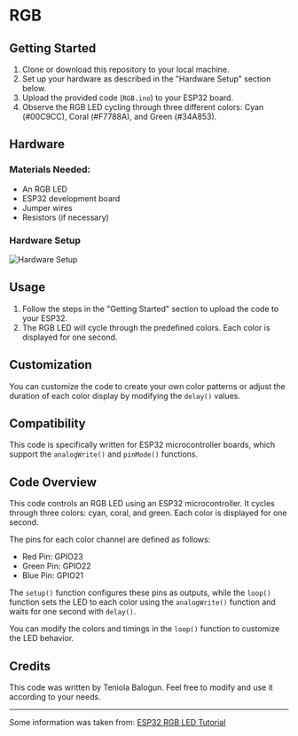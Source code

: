 # RGB 

## Getting Started
1. Clone or download this repository to your local machine.
2. Set up your hardware as described in the "Hardware Setup" section below.
3. Upload the provided code (`RGB.ino`) to your ESP32 board.
4. Observe the RGB LED cycling through three different colors: Cyan (#00C9CC), Coral (#F7788A), and Green (#34A853).

## Hardware
### Materials Needed:
- An RGB LED
- ESP32 development board
- Jumper wires
- Resistors (if necessary)

### Hardware Setup
![Hardware Setup](https://github.com/TeniBalogun/ESP32-RGB/assets/140060893/8a84b535-fcfb-414a-b9e3-c598c022865b)

## Usage
1. Follow the steps in the "Getting Started" section to upload the code to your ESP32.
2. The RGB LED will cycle through the predefined colors. Each color is displayed for one second.

## Customization
You can customize the code to create your own color patterns or adjust the duration of each color display by modifying the `delay()` values.

## Compatibility
This code is specifically written for ESP32 microcontroller boards, which support the `analogWrite()` and `pinMode()` functions.

## Code Overview
This code controls an RGB LED using an ESP32 microcontroller. It cycles through three colors: cyan, coral, and green. Each color is displayed for one second.

The pins for each color channel are defined as follows:
- Red Pin: GPIO23
- Green Pin: GPIO22
- Blue Pin: GPIO21

The `setup()` function configures these pins as outputs, while the `loop()` function sets the LED to each color using the `analogWrite()` function and waits for one second with `delay()`.

You can modify the colors and timings in the `loop()` function to customize the LED behavior.

## Credits
This code was written by Teniola Balogun. Feel free to modify and use it according to your needs.

---

Some information was taken from: [ESP32 RGB LED Tutorial](https://esp32io.com/tutorials/esp32-rgb-led)
